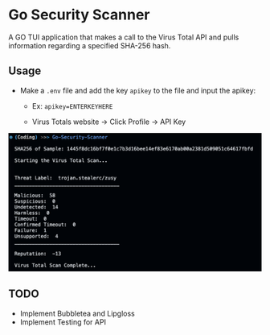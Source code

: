 # Go Security Scanner
A GO TUI application that makes a call to the Virus Total API and pulls information regarding a specified SHA-256 hash.

## Usage
- Make a `.env` file and add the key `apikey` to the file and input the apikey: 
    - Ex: `apikey=ENTERKEYHERE`

    - Virus Totals website -> Click Profile -> API Key

![Go-VT-Scanner](Go-VT-Scanner.png)

## TODO
- Implement Bubbletea and Lipgloss
- Implement Testing for API

